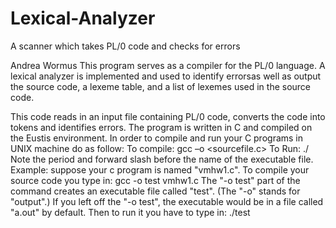 # Lexical-Analyzer
A scanner which takes PL/0 code and checks for errors

Andrea Wormus
This program serves as a compiler for the PL/0 language. A lexical analyzer is implemented and used to identify errorsas well as output the source code, a lexeme table, and a list of lexemes used in the source code. 

This code reads in an input file containing PL/0 code, converts the code into tokens and identifies errors.
The program is written in C and compiled on the Eustis environment.
In order to compile and run your C programs in UNIX machine do as follow:
  To compile:
     gcc –o <runfile> <sourcefile.c>
  To Run:
    ./<runfile>
  Note the period and forward slash before the name of the executable file.
  Example: suppose your c program is named "vmhw1.c". To compile your source code you type in:
     gcc -o test vmhw1.c
  The "-o test" part of the command creates an executable file called "test". (The "-o" stands for
  "output".)
  If you left off the "-o test", the executable would be in a file called "a.out" by default.
  Then to run it you have to type in:
     ./test
